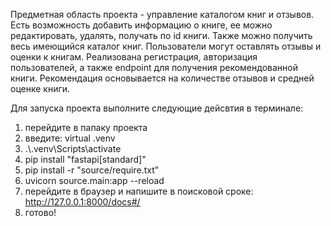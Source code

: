 
Предметная область проекта - управление каталогом книг и отзывов. Есть возможность добавить информацию о книге, ее можно редактировать, удалять, получать по id книги. Также можно получить весь имеющийся каталог книг. Пользователи могут оставлять отзывы и оценки к книгам. Реализована регистрация, авторизация пользователей, а также endpoint для получения рекомендованной книги. Рекомендация основывается на количестве отзывов и средней оценке книги.

Для запуска проекта выполните следующие дейсвтия в терминале:
1) перейдите в папаку проекта
2) введите: virtual .venv
3) .\\.venv\Scripts\activate
4) pip install "fastapi[standard]"
5) pip install -r "source/require.txt"
6) uvicorn source.main:app --reload
7) перейдите в браузер и напишите в поисковой сроке: http://127.0.0.1:8000/docs#/
8) готово!

